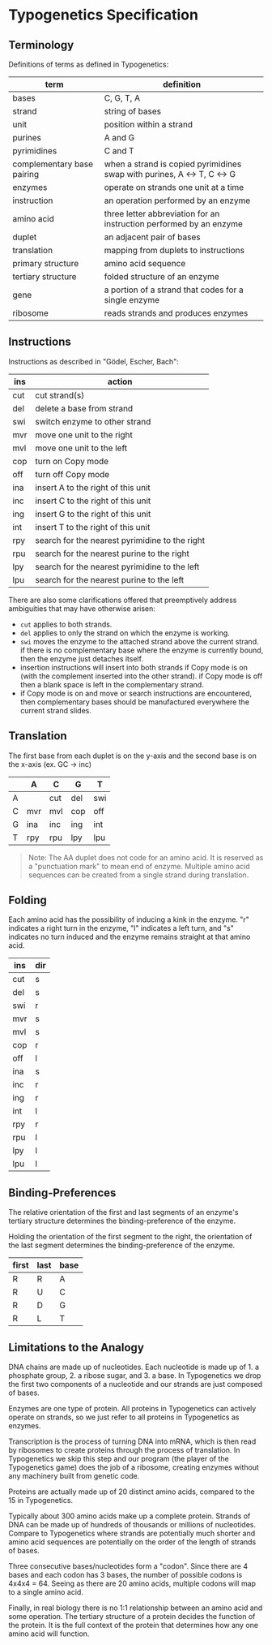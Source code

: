# Typogenetics Specification

## Terminology

Definitions of terms as defined in Typogenetics:

| term                       | definition                                                              |
| -------------------------- | ----------------------------------------------------------------------- |
| bases                      | C, G, T, A                                                              |
| strand                     | string of bases                                                         |
| unit                       | position within a strand                                                |
| purines                    | A and G                                                                 |
| pyrimidines                | C and T                                                                 |
| complementary base pairing | when a strand is copied pyrimidines swap with purines, A <-> T, C <-> G |
| enzymes                    | operate on strands one unit at a time                                   |
| instruction                | an operation performed by an enzyme                                     |
| amino acid                 | three letter abbreviation for an instruction performed by an enzyme     |
| duplet                     | an adjacent pair of bases                                               |
| translation                | mapping from duplets to instructions                                    |
| primary structure          | amino acid sequence                                                     |
| tertiary structure         | folded structure of an enzyme                                           |
| gene                       | a portion of a strand that codes for a single enzyme                    |
| ribosome                   | reads strands and produces enzymes                                      |

## Instructions

Instructions as described in "Gödel, Escher, Bach":

| ins | action                                         |
| --- | ---------------------------------------------- |
| cut | cut strand(s)                                  |
| del | delete a base from strand                      |
| swi | switch enzyme to other strand                  |
| mvr | move one unit to the right                     |
| mvl | move one unit to the left                      |
| cop | turn on Copy mode                              |
| off | turn off Copy mode                             |
| ina | insert A to the right of this unit             |
| inc | insert C to the right of this unit             |
| ing | insert G to the right of this unit             |
| int | insert T to the right of this unit             |
| rpy | search for the nearest pyrimidine to the right |
| rpu | search for the nearest purine to the right     |
| lpy | search for the nearest pyrimidine to the left  |
| lpu | search for the nearest purine to the left      |

There are also some clarifications offered that preemptively address ambiguities that may have otherwise arisen:

- `cut` applies to both strands.
- `del` applies to only the strand on which the enzyme is working.
- `swi` moves the enzyme to the attached strand above the current strand. if there is no complementary base where the enzyme is currently bound, then the enzyme just detaches itself.
- insertion instructions will insert into both strands if Copy mode is on (with the complement inserted into the other strand). if Copy mode is off then a blank space is left in the complementary strand.
- if Copy mode is on and move or search instructions are encountered, then complementary bases should be manufactured everywhere the current strand slides.

## Translation

The first base from each duplet is on the y-axis and the second base is on the x-axis (ex. GC -> inc)

|     | A   | C   | G   | T   |
| --- | --- | --- | --- | --- |
| A   |     | cut | del | swi |
| C   | mvr | mvl | cop | off |
| G   | ina | inc | ing | int |
| T   | rpy | rpu | lpy | lpu |

> Note: The AA duplet does not code for an amino acid. It is reserved as a "punctuation mark" to mean end of enzyme. Multiple amino acid sequences can be created from a single strand during translation.

## Folding

Each amino acid has the possibility of inducing a kink in the enzyme. "r" indicates a right turn in the enzyme, "l" indicates a left turn, and "s" indicates no turn induced and the enzyme remains straight at that amino acid.

| ins | dir |
| --- | --- |
| cut | s   |
| del | s   |
| swi | r   |
| mvr | s   |
| mvl | s   |
| cop | r   |
| off | l   |
| ina | s   |
| inc | r   |
| ing | r   |
| int | l   |
| rpy | r   |
| rpu | l   |
| lpy | l   |
| lpu | l   |

## Binding-Preferences

The relative orientation of the first and last segments of an enzyme's tertiary structure determines the binding-preference of the enzyme.

Holding the orientation of the first segment to the right, the orientation of the last segment determines the binding-preference of the enzyme.

| first | last | base |
| ----- | ---- | ---- |
| R     | R    | A    |
| R     | U    | C    |
| R     | D    | G    |
| R     | L    | T    |

## Limitations to the Analogy

DNA chains are made up of nucleotides. Each nucleotide is made up of 1. a phosphate group, 2. a ribose sugar, and 3. a base. In Typogenetics we drop the first two components of a nucleotide and our strands are just composed of bases.

Enzymes are one type of protein. All proteins in Typogenetics can actively operate on strands, so we just refer to all proteins in Typogenetics as enzymes.

Transcription is the process of turning DNA into mRNA, which is then read by ribosomes to create proteins through the process of translation. In Typogenetics we skip this step and our program (the player of the Typogenetics game) does the job of a ribosome, creating enzymes without any machinery built from genetic code.

Proteins are actually made up of 20 distinct amino acids, compared to the 15 in Typogenetics.

Typically about 300 amino acids make up a complete protein. Strands of DNA can be made up of hundreds of thousands or millions of nucleotides. Compare to Typogenetics where strands are potentially much shorter and amino acid sequences are potentially on the order of the length of strands of bases.

Three consecutive bases/nucleotides form a "codon". Since there are 4 bases and each codon has 3 bases, the number of possible codons is 4x4x4 = 64. Seeing as there are 20 amino acids, multiple codons will map to a single amino acid.

Finally, in real biology there is no 1:1 relationship between an amino acid and some operation. The tertiary structure of a protein decides the function of the protein. It is the full context of the protein that determines how any one amino acid will function.
